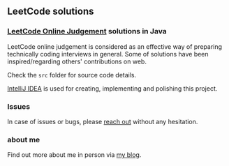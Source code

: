 LeetCode solutions
------------------
### [LeetCode Online Judgement][onlineJudgement] solutions in Java
LeetCode online judgement is considered as an effective way of preparing technically coding interviews in general. Some of solutions have been inspired/regarding others' contributions on web.

Check the `src` folder for source code details.

[IntelliJ IDEA][intellijLink] is used for creating, implementing and polishing this project.

### Issues
In case of issues or bugs, please [reach out][email] without any hesitation.

### about me
Find out more about me in person via [my blog][blogLink].

[onlineJudgement]: http://leetcode.com/onlinejudge
[email]: mailto:dev.yongwen@gmail.com
[blogLink]: http://blog.heropotato.com/
[intellijLink]: http://www.jetbrains.com/idea/
